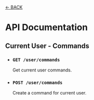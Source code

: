 [← BACK](./current_user.md)

# API Documentation

## Current User - Commands

- ### `GET /user/commands`
  Get current user commands.

- ### `POST /user/commands`
  Create a command for current user.
